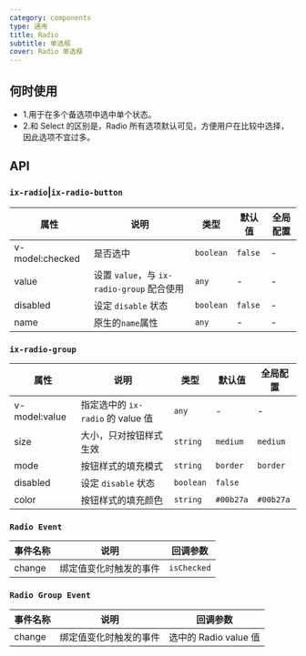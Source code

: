 ```yaml
---
category: components
type: 通用
title: Radio
subtitle: 单选框
cover: Radio 单选框
---
```




## 何时使用

- 1.用于在多个备选项中选中单个状态。
- 2.和 Select 的区别是，Radio 所有选项默认可见，方便用户在比较中选择，因此选项不宜过多。

## API

### `ix-radio`|`ix-radio-button`

| 属性 | 说明 | 类型 | 默认值 | 全局配置 |
| --- | --- | --- | --- | --- |
| v-model:checked | 是否选中 | `boolean` | `false` | - |
| value | 设置 `value`，与 `ix-radio-group` 配合使用| `any`| - | - |
| disabled | 设定 `disable` 状态 | `boolean` | `false` | - |
| name | 原生的`name`属性 | `any` | - | - |

### `ix-radio-group`

| 属性 | 说明 | 类型 | 默认值 | 全局配置 |
| --- | --- | --- | --- | --- |
| v-model:value | 指定选中的 `ix-radio` 的 value 值 | `any` | - | - |
| size | 大小，只对按钮样式生效 | `string` | `medium` | `medium` |
| mode | 按钮样式的填充模式 | `string` | `border` | `border` |
| disabled | 设定 `disable` 状态 | `boolean` | `false` |
| color | 按钮样式的填充颜色 | `string` | `#00b27a` | `#00b27a` |

### `Radio Event`

| 事件名称 | 说明 | 回调参数 |
| --- | --- | --- |
| change | 绑定值变化时触发的事件 | `isChecked` |

### `Radio Group Event`

| 事件名称 | 说明 | 回调参数 |
| --- | --- | --- |
| change | 绑定值变化时触发的事件 | 选中的 Radio value 值 |
